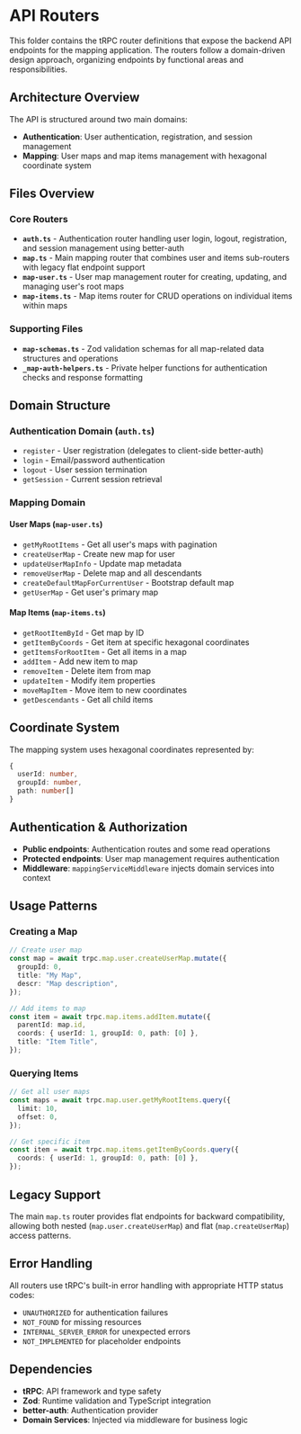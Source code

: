 # API Routers

This folder contains the tRPC router definitions that expose the backend API endpoints for the mapping application. The routers follow a domain-driven design approach, organizing endpoints by functional areas and responsibilities.

## Architecture Overview

The API is structured around two main domains:

- **Authentication**: User authentication, registration, and session management
- **Mapping**: User maps and map items management with hexagonal coordinate system

## Files Overview

### Core Routers

- **`auth.ts`** - Authentication router handling user login, logout, registration, and session management using better-auth
- **`map.ts`** - Main mapping router that combines user and items sub-routers with legacy flat endpoint support
- **`map-user.ts`** - User map management router for creating, updating, and managing user's root maps
- **`map-items.ts`** - Map items router for CRUD operations on individual items within maps

### Supporting Files

- **`map-schemas.ts`** - Zod validation schemas for all map-related data structures and operations
- **`_map-auth-helpers.ts`** - Private helper functions for authentication checks and response formatting

## Domain Structure

### Authentication Domain (`auth.ts`)

- `register` - User registration (delegates to client-side better-auth)
- `login` - Email/password authentication
- `logout` - User session termination
- `getSession` - Current session retrieval

### Mapping Domain

#### User Maps (`map-user.ts`)

- `getMyRootItems` - Get all user's maps with pagination
- `createUserMap` - Create new map for user
- `updateUserMapInfo` - Update map metadata
- `removeUserMap` - Delete map and all descendants
- `createDefaultMapForCurrentUser` - Bootstrap default map
- `getUserMap` - Get user's primary map

#### Map Items (`map-items.ts`)

- `getRootItemById` - Get map by ID
- `getItemByCoords` - Get item at specific hexagonal coordinates
- `getItemsForRootItem` - Get all items in a map
- `addItem` - Add new item to map
- `removeItem` - Delete item from map
- `updateItem` - Modify item properties
- `moveMapItem` - Move item to new coordinates
- `getDescendants` - Get all child items

## Coordinate System

The mapping system uses hexagonal coordinates represented by:

```typescript
{
  userId: number,
  groupId: number,
  path: number[]
}
```

## Authentication & Authorization

- **Public endpoints**: Authentication routes and some read operations
- **Protected endpoints**: User map management requires authentication
- **Middleware**: `mappingServiceMiddleware` injects domain services into context

## Usage Patterns

### Creating a Map

```typescript
// Create user map
const map = await trpc.map.user.createUserMap.mutate({
  groupId: 0,
  title: "My Map",
  descr: "Map description",
});

// Add items to map
const item = await trpc.map.items.addItem.mutate({
  parentId: map.id,
  coords: { userId: 1, groupId: 0, path: [0] },
  title: "Item Title",
});
```

### Querying Items

```typescript
// Get all user maps
const maps = await trpc.map.user.getMyRootItems.query({
  limit: 10,
  offset: 0,
});

// Get specific item
const item = await trpc.map.items.getItemByCoords.query({
  coords: { userId: 1, groupId: 0, path: [0] },
});
```

## Legacy Support

The main `map.ts` router provides flat endpoints for backward compatibility, allowing both nested (`map.user.createUserMap`) and flat (`map.createUserMap`) access patterns.

## Error Handling

All routers use tRPC's built-in error handling with appropriate HTTP status codes:

- `UNAUTHORIZED` for authentication failures
- `NOT_FOUND` for missing resources
- `INTERNAL_SERVER_ERROR` for unexpected errors
- `NOT_IMPLEMENTED` for placeholder endpoints

## Dependencies

- **tRPC**: API framework and type safety
- **Zod**: Runtime validation and TypeScript integration
- **better-auth**: Authentication provider
- **Domain Services**: Injected via middleware for business logic
